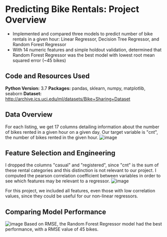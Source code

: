 # Predicting Bike Rentals: Project Overview
- Implemented and compared three models to predict number of bike rentals in a given hour: Linear Regressor, Decision Tree Regressor, and Random Forest Regressor
- With 14 numeric features and simple holdout validation, determined that Random Forest Regressor was the best model with lowest root mean squared error (~45 bikes)

## Code and Resources Used
**Python Version:** 3.7
**Packages:** pandas, sklearn, numpy, matplotlib, seaborn
**Dataset:** http://archive.ics.uci.edu/ml/datasets/Bike+Sharing+Dataset

## Data Overview
For each listing, we get 17 columns detailing information about the number of bikes rented in a given hour on a given day. Our target variable is "cnt", the number of bikes rented in the given hour.
![image](https://user-images.githubusercontent.com/97380323/173436594-400bd1a2-4fb6-4680-a3ba-829ea03b5a8c.png)

## Feature Selection and Engineering
I dropped the columns "casual" and "registered", since "cnt" is the sum of these rental categories and this distinction is not relevant to our project.
I computed the pearson correlation coefficient between variables in order to see which features may be relevant to a regressor.
![image](https://user-images.githubusercontent.com/97380323/173436619-dfd18e78-e244-40ca-9026-44ef382a80a0.png)

For this project, we included all features, even those with low correlation values, since they could be useful for our non-linear regressors.

## Comparing Model Performance
![image](https://user-images.githubusercontent.com/97380323/173436801-565a814f-d40c-45d5-992f-ed1b2675fde9.png)
Based on RMSE, the Random Forest Regressor model had the best performance, with a RMSE value of 45 bikes.

